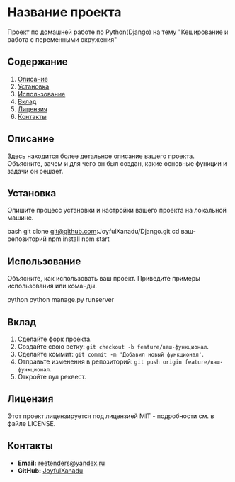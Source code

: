 **Название проекта**
=====================
Проект по домашней работе по Python(Django) на тему "Кеширование и работа с переменными окружения"

**Содержание**
---------------
1. [Описание](#описание)
2. [Установка](#установка)
3. [Использование](#использование)
4. [Вклад](#вклад)
5. [Лицензия](#лицензия)
6. [Контакты](#контакты)

**Описание**
---------------
Здесь находится более детальное описание вашего проекта. 
Объясните, зачем и для чего он был создан, какие основные функции и задачи он решает.

**Установка**
---------------
Опишите процесс установки и настройки вашего проекта на локальной машине.


bash
git clone git@github.com:JoyfulXanadu/Django.git
cd ваш-репозиторий
npm install
npm start



**Использование**
-----------------
Объясните, как использовать ваш проект. Приведите примеры использования или команды.


python
python manage.py runserver



**Вклад**
------------

1. Сделайте форк проекта.
2. Создайте свою ветку: `git checkout -b feature/ваш-функционал`.
3. Сделайте коммит: `git commit -m 'Добавил новый функционал'`.
4. Отправьте изменения в репозиторий: `git push origin feature/ваш-функционал`.
5. Откройте пул реквест.

**Лицензия**
-------------
Этот проект лицензируется под лицензией MIT - подробности см. в файле LICENSE.

**Контакты**
--------------

- **Email:** reetenders@yandex.ru
- **GitHub:** [JoyfulXanadu ](https://github.com/JoyfulXanadu)


